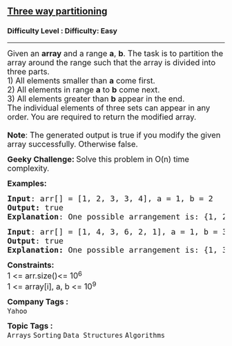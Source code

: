 <h2><a href="https://www.geeksforgeeks.org/problems/three-way-partitioning/1?sortBy=submissions&category%255B%255D=Arrays&page=2&difficulty%255B%255D=0">Three way partitioning</a></h2><h3>Difficulty Level : Difficulty: Easy</h3><hr><div class="problems_problem_content__Xm_eO"><p><span style="font-size: 18px;">Given an <strong>array</strong> and a range <strong>a</strong>, <strong>b</strong>. The task is to partition the array around the range such that the array is divided into three parts.<br>1) All elements smaller than <strong>a</strong> come first.<br>2) All elements in range <strong>a</strong> to <strong>b</strong> come next.<br>3) All elements greater than <strong>b</strong> appear in the end.<br>The individual elements of three sets can appear in any order. You are required to return the modified array.<br><br><strong>Note</strong>: The generated output is true if you modify the given array successfully. Otherwise false.</span></p>
<p><strong><span style="font-size: 18px;">Geeky Challenge: </span></strong><span style="font-size: 18px;">Solve this problem in O(n) time complexity.</span></p>
<p><span style="font-size: 18px;"><strong>Examples:</strong></span></p>
<pre><span style="font-size: 18px;"><strong>Input</strong>: arr[] = [1, 2, 3, 3, 4], a = 1, b = 2
<strong>Output:</strong> true
<strong>Explanation</strong>: One possible arrangement is: {1, 2, 3, 3, 4}. If you return a valid arrangement, output will be true.</span>
</pre>
<pre><span style="font-size: 18px;"><strong>Input</strong>: arr[] = [1, 4, 3, 6, 2, 1], a = 1, b = 3
<strong>Output</strong>: true
<strong>Explanation: </strong>One possible arrangement is: {1, 3, 2, 1, 4, 6}. If you return a valid arrangement, output will be true.</span></pre>
<p><span style="font-size: 18px;"><strong>Constraints:</strong></span><br><span style="font-size: 18px;">1 &lt;= arr.size()&lt;= 10</span><sup><span style="font-size: 15px;">6</span></sup><br><span style="font-size: 18px;">1 &lt;= array[i], a, b &lt;= 10<sup>9</sup></span></p></div><p><span style=font-size:18px><strong>Company Tags : </strong><br><code>Yahoo</code>&nbsp;<br><p><span style=font-size:18px><strong>Topic Tags : </strong><br><code>Arrays</code>&nbsp;<code>Sorting</code>&nbsp;<code>Data Structures</code>&nbsp;<code>Algorithms</code>&nbsp;